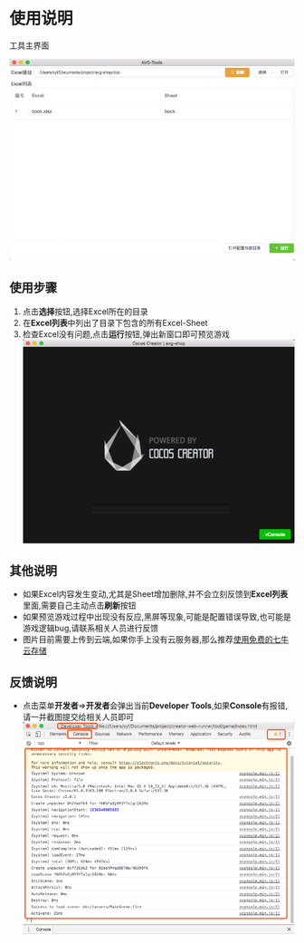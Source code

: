 # 使用说明
工具主界面

![](../../assets/dba74b45.png)

## 使用步骤
1. 点击**选择**按钮,选择Excel所在的目录
2. 在**Excel列表**中列出了目录下包含的所有Excel-Sheet
3. 检查Excel没有问题,点击**运行**按钮,弹出新窗口即可预览游戏
![](../../assets/30ee4cbe.png)

## 其他说明
- 如果Excel内容发生变动,尤其是Sheet增加删除,并不会立刻反馈到**Excel列表**里面,需要自己主动点击**刷新**按钮
- 如果预览游戏过程中出现没有反应,黑屏等现象,可能是配置错误导致,也可能是游戏逻辑bug,请联系相关人员进行反馈
- 图片目前需要上传到云端,如果你手上没有云服务器,那么推荐[使用免费的七牛云存储](remoteRes.md)

## 反馈说明
- 点击菜单**开发者**=>**开发者**会弹出当前**Developer Tools**,如果**Console**有报错,请一并截图提交给相关人员即可
![](../../assets/760692c5.png)


